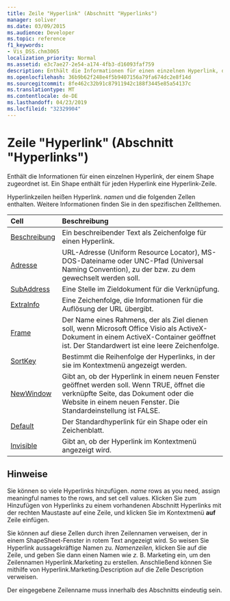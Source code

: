 ```yaml
---
title: Zeile "Hyperlink" (Abschnitt "Hyperlinks")
manager: soliver
ms.date: 03/09/2015
ms.audience: Developer
ms.topic: reference
f1_keywords:
- Vis_DSS.chm3065
localization_priority: Normal
ms.assetid: e3c7ae27-2e54-a174-4fb3-d16093faf759
description: Enthält die Informationen für einen einzelnen Hyperlink, der einem Shape zugeordnet ist. Ein Shape enthält für jeden Hyperlink eine Hyperlink-Zeile.
ms.openlocfilehash: 36b9b62f248e4f5b9407156a79fa674dc2e8f14d
ms.sourcegitcommit: 8fe462c32b91c87911942c188f3445e85a54137c
ms.translationtype: MT
ms.contentlocale: de-DE
ms.lasthandoff: 04/23/2019
ms.locfileid: "32329904"
---
```

# <a name="hyperlink-row-hyperlinks-section"></a>Zeile "Hyperlink" (Abschnitt "Hyperlinks")

Enthält die Informationen für einen einzelnen Hyperlink, der einem Shape zugeordnet ist. Ein Shape enthält für jeden Hyperlink eine Hyperlink-Zeile.
  
Hyperlinkzeilen heißen Hyperlink. *namen*  und die folgenden Zellen enthalten. Weitere Informationen finden Sie in den spezifischen Zellthemen. 
  
|**Cell**|**Beschreibung**|
|:-----|:-----|
|[Beschreibung](description-cell-hyperlinks-section.md) <br/> |Ein beschreibender Text als Zeichenfolge für einen Hyperlink.  <br/> |
|[Adresse](address-cell-hyperlinks-section.md) <br/> |URL-Adresse (Uniform Resource Locator), MS-DOS-Dateiname oder UNC-Pfad (Universal Naming Convention), zu der bzw. zu dem gewechselt werden soll.  <br/> |
|[SubAddress](subaddress-cell-hyperlinks-section.md) <br/> |Eine Stelle im Zieldokument für die Verknüpfung.  <br/> |
|[ExtraInfo](extrainfo-cell-hyperlinks-section.md) <br/> |Eine Zeichenfolge, die Informationen für die Auflösung der URL übergibt.  <br/> |
|[Frame](frame-cell-hyperlinks-section.md) <br/> |Der Name eines Rahmens, der als Ziel dienen soll, wenn Microsoft Office Visio als ActiveX-Dokument in einem ActiveX-Container geöffnet ist. Der Standardwert ist eine leere Zeichenfolge.  <br/> |
|[SortKey](sortkey-cell-hyperlinks-section.md) <br/> |Bestimmt die Reihenfolge der Hyperlinks, in der sie im Kontextmenü angezeigt werden.  <br/> |
|[NewWindow](newwindow-cell-hyperlinks-section.md) <br/> |Gibt an, ob der Hyperlink in einem neuen Fenster geöffnet werden soll. Wenn TRUE, öffnet die verknüpfte Seite, das Dokument oder die Website in einem neuen Fenster. Die Standardeinstellung ist FALSE.  <br/> |
|[Default](default-cell-hyperlinks-section.md) <br/> |Der Standardhyperlink für ein Shape oder ein Zeichenblatt.  <br/> |
|[Invisible](invisible-cell-hyperlinks-section.md) <br/> |Gibt an, ob der Hyperlink im Kontextmenü angezeigt wird.  <br/> |
   
## <a name="remarks"></a>Hinweise

 Sie können so viele Hyperlinks hinzufügen.  *name*  rows as you need, assign meaningful names to the rows, and set cell values. Klicken Sie zum Hinzufügen von Hyperlinks zu einem vorhandenen Abschnitt Hyperlinks mit der rechten Maustaste auf eine Zeile, und klicken Sie im Kontextmenü **auf** Zeile einfügen. 
  
Sie können auf diese Zellen durch ihren Zeilennamen verweisen, der in einem ShapeSheet-Fenster in rotem Text angezeigt wird. So weisen Sie Hyperlink aussagekräftige Namen zu. *Namenzeilen,*  klicken Sie auf die Zeile, und geben Sie dann einen Namen wie  *z.*  B. Marketing ein, um den Zeilennamen Hyperlink.Marketing zu erstellen. Anschließend können Sie mithilfe von Hyperlink.Marketing.Description auf die Zelle Description verweisen. 
  
Der eingegebene Zeilenname muss innerhalb des Abschnitts eindeutig sein.
  

